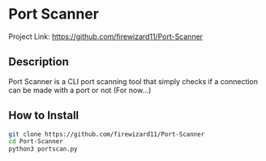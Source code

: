 # Port Scanner

Project Link: <https://github.com/firewizard11/Port-Scanner>

## Description

Port Scanner is a CLI port scanning tool that simply checks if a connection can be made with a port or not (For now...)

## How to Install

```sh
git clone https://github.com/firewizard11/Port-Scanner
cd Port-Scanner
python3 portscan.py
```

